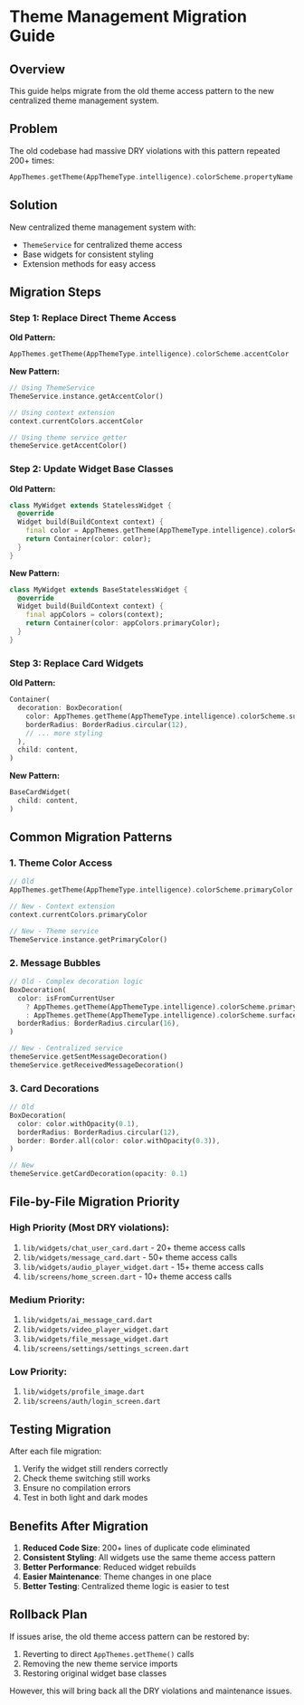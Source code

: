# Theme Management Migration Guide

## Overview

This guide helps migrate from the old theme access pattern to the new centralized theme management system.

## Problem

The old codebase had massive DRY violations with this pattern repeated 200+ times:
```dart
AppThemes.getTheme(AppThemeType.intelligence).colorScheme.propertyName
```

## Solution

New centralized theme management system with:
- `ThemeService` for centralized theme access
- Base widgets for consistent styling
- Extension methods for easy access

## Migration Steps

### Step 1: Replace Direct Theme Access

**Old Pattern:**
```dart
AppThemes.getTheme(AppThemeType.intelligence).colorScheme.accentColor
```

**New Pattern:**
```dart
// Using ThemeService
ThemeService.instance.getAccentColor()

// Using context extension
context.currentColors.accentColor

// Using theme service getter
themeService.getAccentColor()
```

### Step 2: Update Widget Base Classes

**Old Pattern:**
```dart
class MyWidget extends StatelessWidget {
  @override
  Widget build(BuildContext context) {
    final color = AppThemes.getTheme(AppThemeType.intelligence).colorScheme.primaryColor;
    return Container(color: color);
  }
}
```

**New Pattern:**
```dart
class MyWidget extends BaseStatelessWidget {
  @override
  Widget build(BuildContext context) {
    final appColors = colors(context);
    return Container(color: appColors.primaryColor);
  }
}
```

### Step 3: Replace Card Widgets

**Old Pattern:**
```dart
Container(
  decoration: BoxDecoration(
    color: AppThemes.getTheme(AppThemeType.intelligence).colorScheme.surfaceColor,
    borderRadius: BorderRadius.circular(12),
    // ... more styling
  ),
  child: content,
)
```

**New Pattern:**
```dart
BaseCardWidget(
  child: content,
)
```

## Common Migration Patterns

### 1. Theme Color Access

```dart
// Old
AppThemes.getTheme(AppThemeType.intelligence).colorScheme.primaryColor

// New - Context extension
context.currentColors.primaryColor

// New - Theme service
ThemeService.instance.getPrimaryColor()
```

### 2. Message Bubbles

```dart
// Old - Complex decoration logic
BoxDecoration(
  color: isFromCurrentUser 
    ? AppThemes.getTheme(AppThemeType.intelligence).colorScheme.primaryColor
    : AppThemes.getTheme(AppThemeType.intelligence).colorScheme.surfaceColor,
  borderRadius: BorderRadius.circular(16),
)

// New - Centralized service
themeService.getSentMessageDecoration()
themeService.getReceivedMessageDecoration()
```

### 3. Card Decorations

```dart
// Old
BoxDecoration(
  color: color.withOpacity(0.1),
  borderRadius: BorderRadius.circular(12),
  border: Border.all(color: color.withOpacity(0.3)),
)

// New
themeService.getCardDecoration(opacity: 0.1)
```

## File-by-File Migration Priority

### High Priority (Most DRY violations):
1. `lib/widgets/chat_user_card.dart` - 20+ theme access calls
2. `lib/widgets/message_card.dart` - 50+ theme access calls
3. `lib/widgets/audio_player_widget.dart` - 15+ theme access calls
4. `lib/screens/home_screen.dart` - 10+ theme access calls

### Medium Priority:
1. `lib/widgets/ai_message_card.dart`
2. `lib/widgets/video_player_widget.dart`
3. `lib/widgets/file_message_widget.dart`
4. `lib/screens/settings/settings_screen.dart`

### Low Priority:
1. `lib/widgets/profile_image.dart`
2. `lib/screens/auth/login_screen.dart`

## Testing Migration

After each file migration:
1. Verify the widget still renders correctly
2. Check theme switching still works
3. Ensure no compilation errors
4. Test in both light and dark modes

## Benefits After Migration

1. **Reduced Code Size**: 200+ lines of duplicate code eliminated
2. **Consistent Styling**: All widgets use the same theme access pattern
3. **Better Performance**: Reduced widget rebuilds
4. **Easier Maintenance**: Theme changes in one place
5. **Better Testing**: Centralized theme logic is easier to test

## Rollback Plan

If issues arise, the old theme access pattern can be restored by:
1. Reverting to direct `AppThemes.getTheme()` calls
2. Removing the new theme service imports
3. Restoring original widget base classes

However, this will bring back all the DRY violations and maintenance issues.
